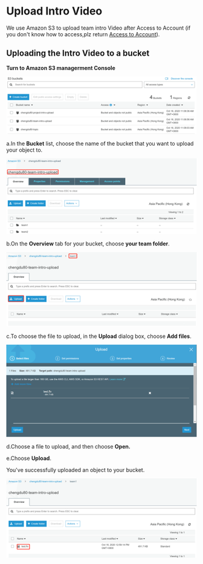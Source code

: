 # Upload Intro Video

We use Amazon S3 to upload team intro Video after Access to Account \(if you don't know how to access,plz return [Access to Account](sign-console.md)\).

## Uploading the Intro Video to a bucket <a id="PuttingAnObjectInABucket"></a>

**Turn to Amazon S3 managerment Console**

![](../.gitbook/assets/1602823704-1-.jpg)

a.In the **Bucket** list, choose the name of the bucket that you want to upload your object to.

![](../.gitbook/assets/1602823781-1-.jpg)

b.On the **Overview** tab for your bucket, choose **your team folder**.

![](../.gitbook/assets/1602824258-1-.jpg)

c.To choose the file to upload, in the **Upload** dialog box, choose **Add files**.

![](../.gitbook/assets/1602823884-1-.jpg)

d.Choose a file to upload, and then choose **Open.**

e.Choose **Upload**.

You've successfully uploaded an object to your bucket.

![](../.gitbook/assets/1602824662-1-.jpg)

